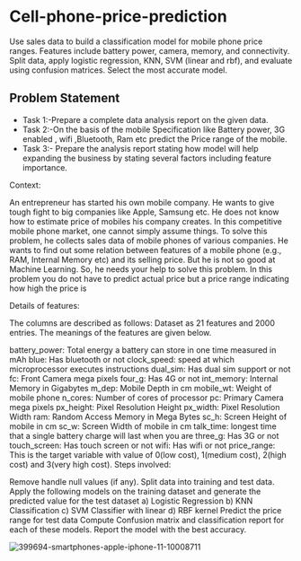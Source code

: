 # Cell-phone-price-prediction

Use sales data to build a classification model for mobile phone price ranges. Features include battery power, camera, memory, and connectivity. Split data, apply logistic regression, KNN, SVM (linear and rbf), and evaluate using confusion matrices. Select the most accurate model.

## Problem Statement

* Task 1:-Prepare a complete data analysis report on the given data.
* Task 2:-On the basis of the mobile Specification like Battery power, 3G enabled ,
  wifi ,Bluetooth, Ram etc predict the Price range of the mobile.
* Task 3:- Prepare the analysis report stating how model will help expanding the
  business by stating several factors including feature importance.

Context:

An entrepreneur has started his own mobile company. He wants to give tough fight to big companies like Apple, Samsung etc. He does not know how to estimate price of mobiles his company creates. In this competitive mobile phone market, one cannot simply assume things. To solve this problem, he collects sales data of mobile phones of various companies. He wants to find out some relation between features of a mobile phone (e.g., RAM, Internal Memory etc) and its selling price. But he is not so good at Machine Learning. So, he needs your help to solve this problem. In this problem you do not have to predict actual price but a price range indicating how high the price is

Details of features:

The columns are described as follows: Dataset as 21 features and 2000 entries. The meanings of the features are given below.

battery_power: Total energy a battery can store in one time measured in mAh
blue: Has bluetooth or not
clock_speed: speed at which microprocessor executes instructions
dual_sim: Has dual sim support or not
fc: Front Camera mega pixels
four_g: Has 4G or not
int_memory: Internal Memory in Gigabytes
m_dep: Mobile Depth in cm
mobile_wt: Weight of mobile phone
n_cores: Number of cores of processor
pc: Primary Camera mega pixels
px_height: Pixel Resolution Height
px_width: Pixel Resolution Width
ram: Random Access Memory in Mega Bytes
sc_h: Screen Height of mobile in cm
sc_w: Screen Width of mobile in cm
talk_time: longest time that a single battery charge will last when you are
three_g: Has 3G or not
touch_screen: Has touch screen or not
wifi: Has wifi or not
price_range: This is the target variable with value of 0(low cost), 1(medium cost), 2(high cost) and 3(very high cost).
Steps involved:

Remove handle null values (if any).
Split data into training and test data.
Apply the following models on the training dataset and generate the predicted value for the test dataset a) Logistic Regression b) KNN Classification c) SVM Classifier with linear d) RBF kernel
Predict the price range for test data
Compute Confusion matrix and classification report for each of these models.
Report the model with the best accuracy.



![399694-smartphones-apple-iphone-11-10008711](https://github.com/AbhishekDighule/Cell-phone-price-prediction/assets/145597070/bc8afc76-396c-42ca-9a39-28214cc06fa7)
